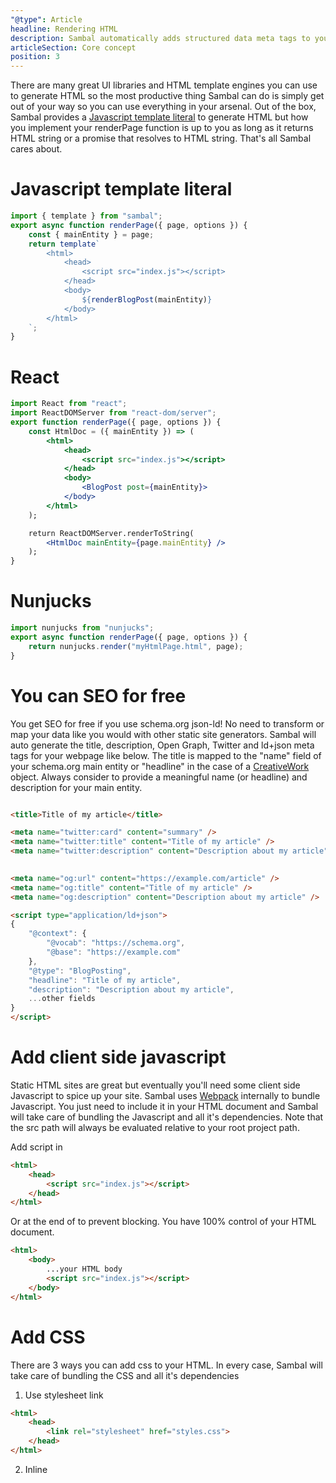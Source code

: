 ```yaml
---
"@type": Article
headline: Rendering HTML
description: Sambal automatically adds structured data meta tags to your HTML and is unopinionated about which UI library you use
articleSection: Core concept
position: 3
---
```


There are many great UI libraries and HTML template engines you can use to generate HTML so the most productive thing Sambal can do is simply get out of your way so you can use everything in your arsenal.  Out of the box, Sambal provides a [Javascript template literal](docs/api/template) to generate HTML but how you implement your renderPage function is up to you as long as it returns HTML string or a promise that resolves to HTML string.  That's all Sambal cares about.

# Javascript template literal

```js
import { template } from "sambal";
export async function renderPage({ page, options }) {
    const { mainEntity } = page;
    return template`
        <html>
            <head>
                <script src="index.js"></script>
            </head>
            <body>
                ${renderBlogPost(mainEntity)}
            </body>
        </html>
    `;
}
```

# React

```jsx
import React from "react";
import ReactDOMServer from "react-dom/server";
export function renderPage({ page, options }) {
    const HtmlDoc = ({ mainEntity }) => (
        <html>
            <head>
                <script src="index.js"></script>
            </head>
            <body>
                <BlogPost post={mainEntity}>
            </body>
        </html>
    );

    return ReactDOMServer.renderToString(
        <HtmlDoc mainEntity={page.mainEntity} />
    );
}
```

# Nunjucks

```js
import nunjucks from "nunjucks";
export async function renderPage({ page, options }) {
    return nunjucks.render("myHtmlPage.html", page);
}
```

# You can SEO for free

You get SEO for free if you use schema.org json-ld!  No need to transform or map your data like you would with other static site generators.  Sambal will auto generate the title, description, Open Graph, Twitter and ld+json meta tags for your webpage like below.  The title is mapped to the "name" field of your schema.org main entity or "headline" in the case of a [CreativeWork](https://schema.org/CreativeWork) object.  Always consider to provide a meaningful name (or headline) and description for your main entity.

```html

<title>Title of my article</title>

<meta name="twitter:card" content="summary" />
<meta name="twitter:title" content="Title of my article" />
<meta name="twitter:description" content="Description about my article" />

    
<meta name="og:url" content="https://example.com/article" />
<meta name="og:title" content="Title of my article" />
<meta name="og:description" content="Description about my article" />

<script type="application/ld+json">
{
    "@context": {
        "@vocab": "https://schema.org",
        "@base": "https://example.com"
    },
    "@type": "BlogPosting",
    "headline": "Title of my article",
    "description": "Description about my article",
    ...other fields
}
</script>
```


# Add client side javascript

Static HTML sites are great but eventually you'll need some client side Javascript to spice up your site.  Sambal uses [Webpack](https://webpack.js.org/) internally to bundle Javascript.  You just need to include it in your HTML document and Sambal will take care of bundling the Javascript and all it's dependencies.  Note that the src path will always be evaluated relative to your root project path.

Add script in <head>

```html
<html>
    <head>
        <script src="index.js"></script>
    </head>
</html>
```

Or at the end of <body> to prevent blocking.  You have 100% control of your HTML document.

```html
<html>
    <body>
        ...your HTML body
        <script src="index.js"></script>
    </body>
</html>
```

# Add CSS

There are 3 ways you can add css to your HTML.  In every case, Sambal will take care of bundling the CSS and all it's dependencies

1. Use stylesheet link

```html
<html>
    <head>
        <link rel="stylesheet" href="styles.css">
    </head>
</html>
```

2. Inline <style>

```html
<style>
    h1 {
        color: red;
    }
</style>
```

3. Import it from javascript file

```js
import "./styles.css"
```
